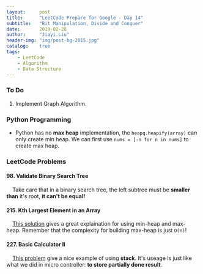 ```yaml
---
layout:     post
title:      "LeetCode Prepare for Google - Day 14"
subtitle:   "Bit Manipulation, Divide and Conquer"
date:       2019-02-28
author:     "Jiayi.Liu"
header-img: "img/post-bg-2015.jpg"
catalog: 	true
tags:
    - LeetCode
    - Algorithm
    - Data Structure
---
```


### To Do

1. Implement Graph Algorithm.

### Python Programming

* Python has no **max heap** implementation, the `heapq.heapify(array)` can only create min heap. We can first use `nums = [-n for n in nums]` to create max heap.

### LeetCode Problems

#### 98. Validate Binary Search Tree

&nbsp;&nbsp;&nbsp;&nbsp;Take care that in a binary search tree, the left subtree must be **smaller than** it's root, **it can't be equal!**

#### 215. Kth Largest Element in an Array

&nbsp;&nbsp;&nbsp;&nbsp;[This solution](https://leetcode.com/problems/kth-largest-element-in-an-array/discuss/167837/Python-or-tm) gives a great explaination for using min-heap and max-heap. Remember that the complexity for building max-heap is just `O(n)`!

#### 227. Basic Calculator II

&nbsp;&nbsp;&nbsp;&nbsp;[This problem](https://leetcode.com/problems/basic-calculator-ii/discuss/63076/Python-short-solution-with-stack.) give a nice example of using **stack**. It's useage is just like what we did in micro controller: **to store partially done result**.